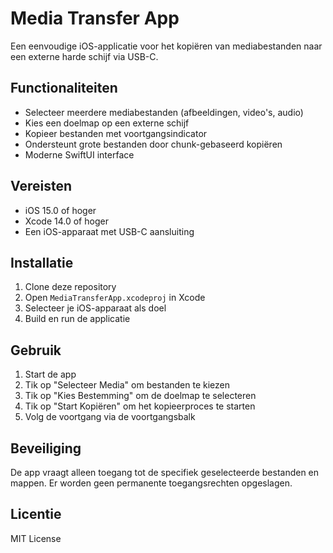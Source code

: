 # Media Transfer App

Een eenvoudige iOS-applicatie voor het kopiëren van mediabestanden naar een externe harde schijf via USB-C.

## Functionaliteiten

- Selecteer meerdere mediabestanden (afbeeldingen, video's, audio)
- Kies een doelmap op een externe schijf
- Kopieer bestanden met voortgangsindicator
- Ondersteunt grote bestanden door chunk-gebaseerd kopiëren
- Moderne SwiftUI interface

## Vereisten

- iOS 15.0 of hoger
- Xcode 14.0 of hoger
- Een iOS-apparaat met USB-C aansluiting

## Installatie

1. Clone deze repository
2. Open `MediaTransferApp.xcodeproj` in Xcode
3. Selecteer je iOS-apparaat als doel
4. Build en run de applicatie

## Gebruik

1. Start de app
2. Tik op "Selecteer Media" om bestanden te kiezen
3. Tik op "Kies Bestemming" om de doelmap te selecteren
4. Tik op "Start Kopiëren" om het kopieerproces te starten
5. Volg de voortgang via de voortgangsbalk

## Beveiliging

De app vraagt alleen toegang tot de specifiek geselecteerde bestanden en mappen. Er worden geen permanente toegangsrechten opgeslagen.

## Licentie

MIT License 